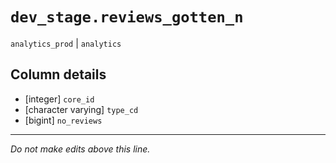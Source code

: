 # `dev_stage.reviews_gotten_n`
`analytics_prod` | `analytics`

## Column details
* [integer]   `core_id`
* [character varying] `type_cd`
* [bigint]    `no_reviews`

-------------------------------------------------------------------------------
*Do not make edits above this line.*
